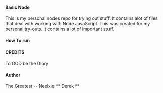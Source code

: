 #### Basic Node
This is my personal nodes repo for trying out stuff. It contains alot of files that deal with 
working with Node JavaScript.
This was created for my personal try-outs. It contains a lot of important stuff.

#### How To run

#### CREDITS
 To GOD be the Glory

#### Author
The Greatest -- Neelxie ** Derek **
